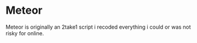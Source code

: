 # Meteor
Meteor is originally an 2take1 script i recoded everything i could or was not risky for online. 

